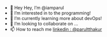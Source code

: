 - 👋 Hey Hey, I’m @iamparul
- 👀 I’m interested in to the programming!
- 🌱 I’m currently learning more about devOps!
- 💞️ I’m looking to collaborate on ...
- 📫 How to reach me [linkedin : @parultthakur](https://www.linkedin.com/in/parultthakur/)

